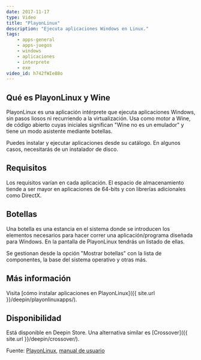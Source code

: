 ```yaml
---
date: 2017-11-17
type: Video
title: "PlayonLinux"
description: "Ejecuta aplicaciones Windows en Linux."
tags:
    - apps-general
    - apps-juegos
    - windows
    - aplicaciones
    - interprete
    - exe
video_id: h742fWIe88o
---
```


## Qué es PlayonLinux y Wine

PlayonLinux es una aplicación intérprete que ejecuta aplicaciones Windows, sin pasos liosos ni recurriendo a la virtualización. Usa como motor a Wine, de código abierto cuyas iniciales significan "Wine no es un emulador" y tiene un modo asistente mediante botellas.

Puedes instalar y ejecutar aplicaciones desde su catálogo. En algunos casos, necesitarás de un instalador de disco.

## Requisitos

Los requisitos varían en cada aplicación. El espacio de almacenamiento tiende a ser mayor en aplicaciones de 64-bits y con librerías adicionales como DirectX.

## Botellas

Una botella es una estancia en el sistema donde se introducen los elementos necesarios para hacer correr una aplicación/programa diseñada para Windows. En la pantalla de PlayonLinux tendrás un listado de ellas.

Se gestionan desde la opción "Mostrar botellas" con la lista de componentes, la base del sistema operativo y otras más.

## Más información

Visita [cómo instalar aplicaciones en PlayonLinux]({{ site.url }}/deepin/playonlinuxapps/).

## Disponibilidad

Está disponible en Deepin Store. Una alternativa similar es [Crossover]({{ site.url }}/deepin/crossover/).

Fuente: [PlayonLinux](https://www.playonlinux.com/en/), [manual de usuario](https://www.codeweavers.com/support/docs/crossover-pro/officesetup)
